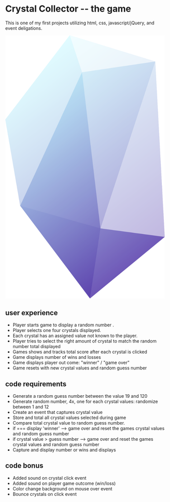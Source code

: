 # Crystal Collector -- the game

This is one of my first projects utilizing html, css, javascript/jQuery, and event deligations. 

<img alt="one of the four crystals" src="https://github.com/rspica/Crystal-Collector-II/blob/master/assets/images/Crystal-2.svg">



## user experience

* Player starts game to display a random number .
* Player selects one four crystals displayed.
* Each crystal has an assigned value not known to the player.
* Player tries to select the right amount of crystal to match the random number total displayed
* Games shows and tracks total score after each crystal is clicked
* Game displays number of wins and losses
* Game displays player out come: "winner" / "game over"
* Game resets with new crystal values and random guess number

## code requirements

* Generate a random guess number between the value 19 and 120
* Generate random number, 4x, one for each crystal values: randomize between 1 and 12
* Create an event that captures crystal value
* Store and total all crystal values selected during game
* Compare total crystal value to random guess number.
* if === display 'winner' --> game over and reset the games crystal values and random guess number
* if crystal value > guess number --> game over and reset the games crystal values and random guess number
* Capture and display number or wins and displays

## code bonus

* Added sound on crystal click event
* Added sound on player game outcome (win/loss)
* Color change background on mouse over event
* Bounce crystals on click event

